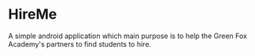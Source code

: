# HireMe

A simple android application which main purpose is to help the Green Fox Academy's partners to find students to hire.
